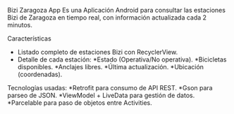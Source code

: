 Bizi Zaragoza App
Es una Aplicación Android para consultar las estaciones Bizi de Zaragoza en tiempo real, con información actualizada cada 2 minutos.

Características
- Listado completo de estaciones Bizi con RecyclerView.
- Detalle de cada estación:
*Estado (Operativa/No operativa).
*Bicicletas disponibles.
*Anclajes libres.
*Última actualización.
*Ubicación (coordenadas).

Tecnologías usadas:
*Retrofit para consumo de API REST.
*Gson para parseo de JSON.
*ViewModel + LiveData para gestión de datos.
*Parcelable para paso de objetos entre Activities.
